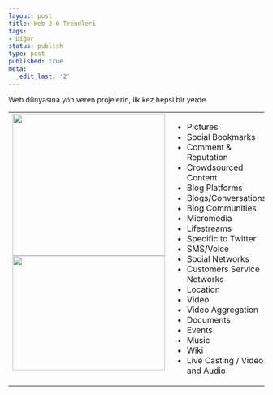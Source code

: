 ```yaml
---
layout: post
title: Web 2.0 Trendleri
tags:
- Diğer
status: publish
type: post
published: true
meta:
  _edit_last: '2'
---
```

Web dünyasına yön veren projelerin, ilk kez hepsi bir yerde.<br/>
<table cellspacing="0" cellpadding="0"><tr>
<td valign="top"><a href="http://www.hasanozgan.com/wp-content/uploads/2008/08/web20_trends.jpg"><img class="alignnone size-medium wp-image-12" title="web20_trends" src="http://www.dahius.com/tr/wp-content/uploads/2008/08/web20_trends-300x280.jpg" alt="" width="300" height="280" /></a><br/>
<a href="http://www.hasanozgan.com/wp-content/uploads/2008/08/ia_webtrends_2007_2_1024_768.gif"><img src="http://www.dahius.com/tr/wp-content/uploads/2008/08/ia_webtrends_2007_2_1024_768-300x225.gif" alt="" title="ia_webtrends_2007_2_1024_768" width="300" height="225" class="alignnone size-medium wp-image-22" /></a>
</td>
<td>
<ul>
	<li>Pictures</li>
	<li>Social Bookmarks</li>
	<li>Comment &amp; Reputation</li>
	<li>Crowdsourced Content</li>
	<li>Blog Platforms</li>
	<li>Blogs/Conversations</li>
	<li>Blog Communities</li>
	<li>Micromedia</li>
	<li>Lifestreams</li>
	<li>Specific to Twitter</li>
	<li>SMS/Voice</li>
	<li>Social Networks</li>
	<li>Customers Service Networks</li>
	<li>Location</li>
	<li>Video</li>
	<li>Video Aggregation</li>
	<li>Documents</li>
	<li>Events</li>
	<li>Music</li>
	<li>Wiki</li>
	<li>Live Casting / Video and Audio</li>
</ul>
</td>
</tr></table>
